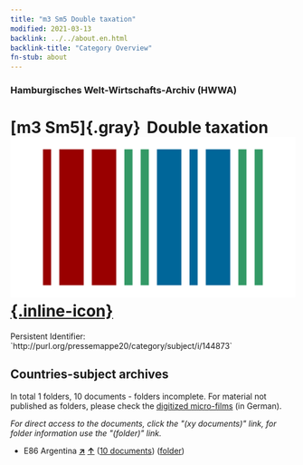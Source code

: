 ```yaml
---
title: "m3 Sm5 Double taxation"
modified: 2021-03-13
backlink: ../../about.en.html
backlink-title: "Category Overview"
fn-stub: about
---
```


### Hamburgisches Welt-Wirtschafts-Archiv (HWWA)

# [m3 Sm5]{.gray}&#8201; Double taxation &#160; [![Wikidata](/images/Wikidata-logo.svg "Wikidata"){.inline-icon}](http://www.wikidata.org/entity/Q104700324)

<div class="hint">Persistent Identifier: `http://purl.org/pressemappe20/category/subject/i/144873`</div>







## Countries-subject archives





In total 1 folders, 10 documents - folders incomplete.
For material not published as folders, please check the [digitized micro-films](/film/h1_sh.de.html) (in German).

_For direct access to the documents, click the "(xy documents)" link, for folder information use the "(folder)" link._


- E86 Argentina [**&nearr;**](../../../geo/i/141692/about.en.html "Argentina (all folders)") [**&uarr;**](../../../geo/about.en.html#E86 "Country category system") (<a href="https://pm20.zbw.eu/iiifview/folder/sh/141692,144873" title="about: Argentina : Double taxation" target="_blank">10 documents</a>) ([folder](../../../../folder/sh/1416xx/141692/1448xx/144873/about.en.html))








